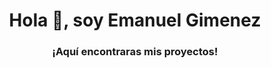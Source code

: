 

<h1 align = "center"> Hola 👋, soy Emanuel Gimenez </h1>
<h3 align = "center"> ¡Aquí encontraras mis proyectos! </h3>





